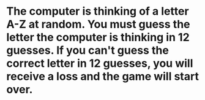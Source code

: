 # The computer is thinking of a letter A-Z at random. You must guess the letter the computer is thinking in 12 guesses. If you can't guess the correct letter in 12 guesses, you will receive a loss and the game will start over.
